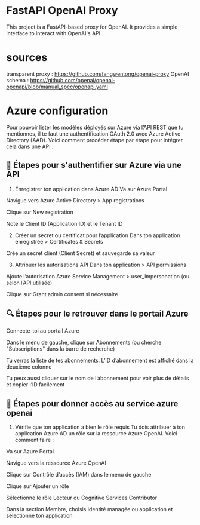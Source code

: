# FastAPI OpenAI Proxy

This project is a FastAPI-based proxy for OpenAI. It provides a simple interface to interact with OpenAI's API.


# sources

transparent proxy : https://github.com/fangwentong/openai-proxy
OpenAI schema : https://github.com/openai/openai-openapi/blob/manual_spec/openapi.yaml

# Azure configuration

Pour pouvoir lister les modèles déployés sur Azure via l’API REST que tu mentionnes, il te faut une authentification OAuth 2.0 avec Azure Active Directory (AAD). Voici comment procéder étape par étape pour intégrer cela dans une API :

## 🔐 Étapes pour s'authentifier sur Azure via une API

1. Enregistrer ton application dans Azure AD
Va sur Azure Portal

Navigue vers Azure Active Directory > App registrations

Clique sur New registration

Note le Client ID (Application ID) et le Tenant ID

2. Créer un secret ou certificat pour l’application
Dans ton application enregistrée > Certificates & Secrets

Crée un secret client (Client Secret) et sauvegarde sa valeur

3. Attribuer les autorisations API
Dans ton application > API permissions

Ajoute l’autorisation Azure Service Management > user_impersonation (ou selon l’API utilisée)

Clique sur Grant admin consent si nécessaire

## 🔍 Étapes pour le retrouver dans le portail Azure
Connecte-toi au portail Azure

Dans le menu de gauche, clique sur Abonnements (ou cherche "Subscriptions" dans la barre de recherche)

Tu verras la liste de tes abonnements. L’ID d’abonnement est affiché dans la deuxième colonne

Tu peux aussi cliquer sur le nom de l’abonnement pour voir plus de détails et copier l’ID facilement

## 🔐 Étapes pour donner accès au service azure openai

1. Vérifie que ton application a bien le rôle requis
Tu dois attribuer à ton application Azure AD un rôle sur la ressource Azure OpenAI. Voici comment faire :

Va sur Azure Portal

Navigue vers la ressource Azure OpenAI

Clique sur Contrôle d’accès (IAM) dans le menu de gauche

Clique sur Ajouter un rôle

Sélectionne le rôle Lecteur ou Cognitive Services Contributor

Dans la section Membre, choisis Identité managée ou application et sélectionne ton application
